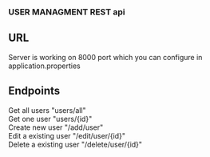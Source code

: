 ### USER MANAGMENT REST api
## URL
Server is working on 8000 port which you can configure in application.properties
## Endpoints
Get all users "users/all"<br />
Get one user "users/{id}"<br />
Create new user "/add/user"<br />
Edit a existing user "/edit/user/{id}"<br />
Delete a existing user "/delete/user/{id}"<br />
